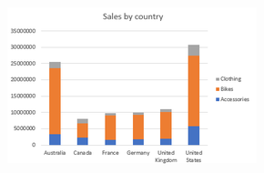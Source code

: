 ![image alt](https://github.com/akmraquib/Portfolio/blob/f45eff85fa27424f91c875077d02764a97169c76/Screenshot%202025-05-28%20230243.png)
